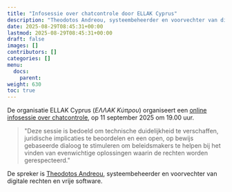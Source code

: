 ```yaml
---
title: "Infosessie over chatcontrole door ELLAK Cyprus"
description: "Theodotos Andreou, systeembeheerder en voorvechter van digitale rechten en vrije software, spreekt op een infosessie over de mogelijke gevolgen van het EU-wetvoorstel."
date: 2025-08-29T08:45:31+00:00
lastmod: 2025-08-29T08:45:31+00:00
draft: false
images: []
contributors: []
categories: []
menu:
  docs:
    parent: 
weight: 630
toc: true
---
```


De organisatie ELLAK Cyprus (*ΕΛΛΑΚ Κύπρου*) organiseert een [online infosessie over chatcontrole](https://ellak.org.cy/2025/08/29/chatcontrolbriefing/), op 11 september 2025 om 19.00 uur.

> "Deze sessie is bedoeld om technische duidelijkheid te verschaffen, juridische implicaties te beoordelen en een open, op bewijs gebaseerde dialoog te stimuleren om beleidsmakers te helpen bij het vinden van evenwichtige oplossingen waarin de rechten worden gerespecteerd."

De spreker is [Theodotos Andreou](https://archive.theo-andreou.org/), systeembeheerder en voorvechter van digitale rechten en vrije software.
